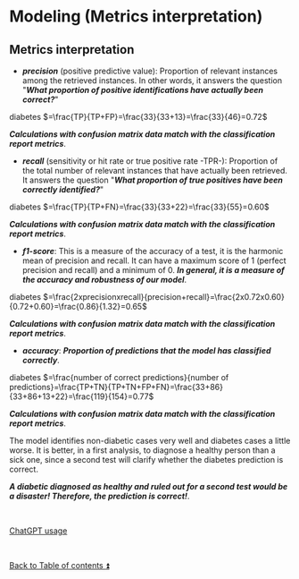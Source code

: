# Modeling (Metrics interpretation)  

## Metrics interpretation

* ***precision*** (positive predictive value): Proportion of relevant instances among the retrieved instances. In other words, it answers the question "***What proportion of positive identifications have actually been correct?***"

diabetes $=\frac{TP}{TP+FP}=\frac{33}{33+13}=\frac{33}{46}=0.72$ 

***Calculations with confusion matrix data match with the classification report metrics***.

* ***recall*** (sensitivity or hit rate or true positive rate -TPR-): Proportion of the total number of relevant instances that have actually been retrieved. It answers the question "***What proportion of true positives have been correctly identified?***"  

diabetes $=\frac{TP}{TP+FN}=\frac{33}{33+22}=\frac{33}{55}=0.60$

***Calculations with confusion matrix data match with the classification report metrics***.

* ***f1-score***: This is a measure of the accuracy of a test, it is the harmonic mean of precision and recall. It can have a maximum score of 1 (perfect precision and recall) and a minimum of 0. ***In general, it is a measure of the accuracy and robustness of our model***.  

diabetes $=\frac{2xprecisionxrecall}{precision+recall}=\frac{2x0.72x0.60}{0.72+0.60}=\frac{0.86}{1.32}=0.65$

***Calculations with confusion matrix data match with the classification report metrics***.

* ***accuracy***: ***Proportion of predictions that the model has classified correctly***.  

diabetes $=\frac{number of correct predictions}{number of predictions}=\frac{TP+TN}{TP+TN+FP+FN}=\frac{33+86}{33+86+13+22}=\frac{119}{154}=0.77$

***Calculations with confusion matrix data match with the classification report metrics***.

The model identifies non-diabetic cases very well and diabetes cases a little worse. It is better, in a first analysis, to diagnose a healthy person than a sick one, since a second test will clarify whether the diabetes prediction is correct.

***A diabetic diagnosed as healthy and ruled out for a second test would be a disaster! Therefore, the prediction is correct!***. 

<p><br></p> 

[ChatGPT usage](../CHATGPT_USAGE.md)  

<p><br></p>

[Back to Table of contents :arrow_double_up:](../README.md)